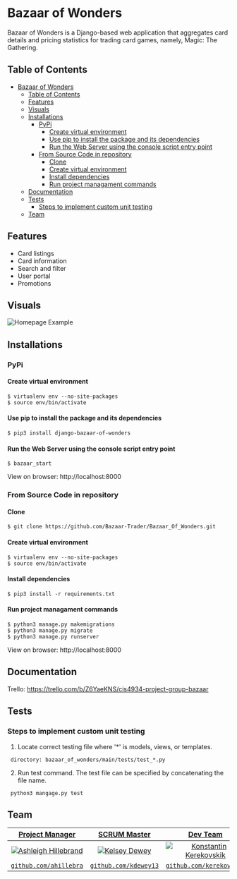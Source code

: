 # Bazaar of Wonders
Bazaar of Wonders is a Django-based web application that aggregates card details and pricing statistics for trading card games, namely, Magic: The Gathering.

## Table of Contents

- [Bazaar of Wonders](#bazaar-of-wonders)
  - [Table of Contents](#table-of-contents)
  - [Features](#features)
  - [Visuals](#visuals)
  - [Installations](#installations)
    - [PyPi](#pypi)
      - [Create virtual environment](#create-virtual-environment)
      - [Use pip to install the package and its dependencies](#use-pip-to-install-the-package-and-its-dependencies)
      - [Run the Web Server using the console script entry point](#run-the-web-server-using-the-console-script-entry-point)
    - [From Source Code in repository](#from-source-code-in-repository)
      - [Clone](#clone)
      - [Create virtual environment](#create-virtual-environment-1)
      - [Install dependencies](#install-dependencies)
      - [Run project managament commands](#run-project-managament-commands)
  - [Documentation](#documentation)
  - [Tests](#tests)
    - [Steps to implement custom unit testing](#steps-to-implement-custom-unit-testing)
  - [Team](#team)

## Features
 - Card listings
 - Card information
 - Search and filter
 - User portal
 - Promotions

## Visuals
![Homepage Example](https://user-images.githubusercontent.com/41175151/86148117-d7c8c380-babf-11ea-9f4c-a574fba00d6c.png)

## Installations 

### PyPi 

#### Create virtual environment
```shell
$ virtualenv env --no-site-packages
$ source env/bin/activate
```

#### Use pip to install the package and its dependencies
```shell
$ pip3 install django-bazaar-of-wonders
```

#### Run the Web Server using the console script entry point
```shell
$ bazaar_start
```
View on browser: http://localhost:8000 

### From Source Code in repository

#### Clone
```shell
$ git clone https://github.com/Bazaar-Trader/Bazaar_Of_Wonders.git
```

#### Create virtual environment
```shell
$ virtualenv env --no-site-packages
$ source env/bin/activate
```

#### Install dependencies
```shell
$ pip3 install -r requirements.txt
```
#### Run project managament commands 
```shell
$ python3 manage.py makemigrations
$ python3 manage.py migrate
$ python3 manage.py runserver
```

View on browser: http://localhost:8000 
 
 ## Documentation
 
Trello: https://trello.com/b/Z6YaeKNS/cis4934-project-group-bazaar
 ## Tests
 ### Steps to implement custom unit testing
1. Locate correct testing file where '*' is models, views, or templates.
```shell
 directory: bazaar_of_wonders/main/tests/test_*.py
```
2. Run test command. The test file can be specified by concatenating the file name.
```shell
 python3 mangage.py test
```

 ## Team
 
| <a href="http://github.com/ahillebra" target="_blank">**Project Manager**</a> | <a href="http://github.com/kdewey13" target="_blank">**SCRUM Master**</a> | <a href="http://github.com/kerekovskik" target="_blank">**Dev Team**</a> | <a href="http://github.com/dorianmeade" target="_blank">**Dev Team**</a> | <a href="http://github.com/matthewrabe" target="_blank">**Dev Team**</a> |
| :---: |:---:| :---:| :---:| :---:|
| [![Ashleigh Hillebrand](https://avatars0.githubusercontent.com/u/41175151?s=460&u=e59b91d99418dbeca3f3db49c3cb534fd6308dcb&v=4&s=200)](http://github.com/ahillebra) | [![Kelsey Dewey](https://avatars0.githubusercontent.com/u/40505163?s=400&u=e48b8b620316f566a560a3f5ad7ba56492233c0c&v=4s&=200)](http://github.com/kdewey13) | [![Konstantin Kerekovskik](https://avatars3.githubusercontent.com/u/23172746?s=400&v=4&s=200)](http://github.com/kerekovskik) | [![Dorian Meade](https://avatars2.githubusercontent.com/u/32111245?s=460&u=ddbe2f1c66d7c31f85f7f3f308b794f199d361ad&v=4s&=150)](http://github.com/dorianmeade) | [![Matthew Rabe](https://avatars0.githubusercontent.com/u/44124858?s=400&v=4&s=200)](http://github.com/matthewrabe) 
| <a href="http://github.com/ahillebra" target="_blank">`github.com/ahillebra`</a> | <a href="http://github.com/kdewey13" target="_blank">`github.com/kdewey13`</a> | <a href="http://github.com/kerekovskik" target="_blank">`github.com/kerekovskik`</a> | <a href="http://github.com/dorianmeade" target="_blank">`github.com/dorianmeade`</a> | <a href="http://github.com/matthewrabe" target="_blank">`github.com/matthewrabe`</a> |
